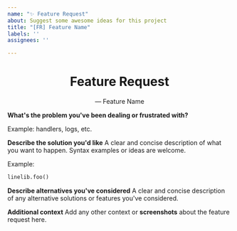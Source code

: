 ```yaml
---
name: "✨ Feature Request"
about: Suggest some awesome ideas for this project
title: "[FR] Feature Name"
labels: ''
assignees: ''

---
```


<div align="center">

# Feature Request
— Feature Name

</div>

**What's the problem you've been dealing or frustrated with?**

Example: handlers, logs, etc.

**Describe the solution you'd like**
A clear and concise description of what you want to happen. Syntax examples or ideas are welcome.

Example:
```py
linelib.foo()
```

**Describe alternatives you've considered**
A clear and concise description of any alternative solutions or features you've considered.

**Additional context**
Add any other context or **screenshots** about the feature request here.
